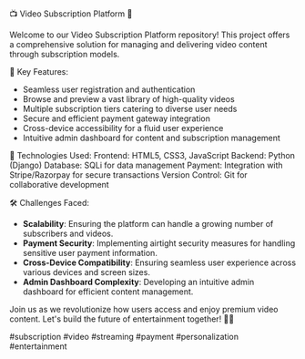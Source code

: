 📺 Video Subscription Platform 🎥

Welcome to our Video Subscription Platform repository! This project offers a comprehensive solution for managing and delivering video content through subscription models.

🚀 Key Features:
- Seamless user registration and authentication
- Browse and preview a vast library of high-quality videos
- Multiple subscription tiers catering to diverse user needs
- Secure and efficient payment gateway integration
- Cross-device accessibility for a fluid user experience
- Intuitive admin dashboard for content and subscription management

🔧 Technologies Used:
Frontend: HTML5, CSS3, JavaScript
Backend: Python (Django)
Database: SQLi for data management
Payment: Integration with Stripe/Razorpay for secure transactions
Version Control: Git for collaborative development

🛠️ Challenges Faced:
- **Scalability**: Ensuring the platform can handle a growing number of subscribers and videos.
- **Payment Security**: Implementing airtight security measures for handling sensitive user payment information.
- **Cross-Device Compatibility**: Ensuring seamless user experience across various devices and screen sizes.
- **Admin Dashboard Complexity**: Developing an intuitive admin dashboard for efficient content management.

Join us as we revolutionize how users access and enjoy premium video content. Let's build the future of entertainment together! 🍿🔗

#subscription #video #streaming #payment #personalization #entertainment

